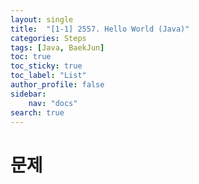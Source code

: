 ```yaml
---
layout: single
title:  "[1-1] 2557. Hello World (Java)"
categories: Steps
tags: [Java, BaekJun]
toc: true
toc_sticky: true
toc_label: "List"
author_profile: false
sidebar:
    nav: "docs"
search: true
---
```


# 문제
